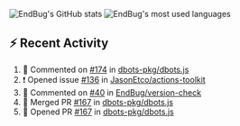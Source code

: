 ![EndBug's GitHub stats](https://github-readme-stats.vercel.app/api?username=endbug&show_icons=true&theme=dark)
![EndBug's most used languages](https://github-readme-stats.vercel.app/api/top-langs/?username=endbug&layout=compact&theme=dark)

## ⚡ Recent Activity

<!--START_SECTION:activity-->
1. 💬 Commented on [#174](https://github.com//dbots-pkg/dbots.js/issues/174) in [dbots-pkg/dbots.js](https://github.com//dbots-pkg/dbots.js)
2. ❗️ Opened issue [#136](https://github.com//JasonEtco/actions-toolkit/issues/136) in [JasonEtco/actions-toolkit](https://github.com//JasonEtco/actions-toolkit)
3. 💬 Commented on [#40](https://github.com//EndBug/version-check/issues/40) in [EndBug/version-check](https://github.com//EndBug/version-check)
4. 🎉 Merged PR [#167](https://github.com//dbots-pkg/dbots.js/pull/167) in [dbots-pkg/dbots.js](https://github.com//dbots-pkg/dbots.js)
5. 💪 Opened PR [#167](https://github.com//dbots-pkg/dbots.js/pull/167) in [dbots-pkg/dbots.js](https://github.com//dbots-pkg/dbots.js)
<!--END_SECTION:activity-->
